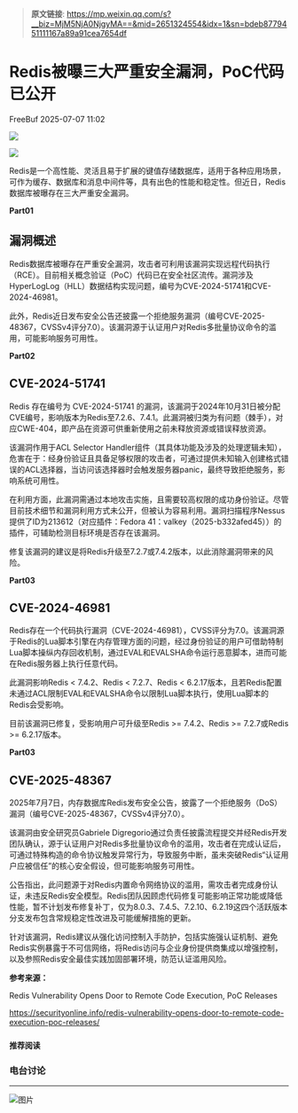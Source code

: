 > **原文链接**: https://mp.weixin.qq.com/s?__biz=MjM5NjA0NjgyMA==&mid=2651324554&idx=1&sn=bdeb8779451111167a89a91cea7654df

#  Redis被曝三大严重安全漏洞，PoC代码已公开  
 FreeBuf   2025-07-07 11:02  
  
![](https://mmbiz.qpic.cn/mmbiz_gif/qq5rfBadR38jUokdlWSNlAjmEsO1rzv3srXShFRuTKBGDwkj4gvYy34iajd6zQiaKl77Wsy9mjC0xBCRg0YgDIWg/640?wx_fmt=gif "")  
  
  
![](https://mmbiz.qpic.cn/mmbiz_png/qq5rfBadR3iccHKkcenMzvkibHR8MbiaVBk8u3fNnJ4iay2Cn6a4PqhRy4qgksg1NajGo5HeibQaQ0zf1wxwOxVIPUA/640?wx_fmt=png&from=appmsg "")  
  
  
Redis是一个高性能、灵活且易于扩展的键值存储数据库，适用于各种应用场景，可作为缓存、数据库和消息中间件等，具有出色的性能和稳定性。但近日，Redis数据库被曝存在三大严重安全漏洞。  
  
  
**Part01**  
## 漏洞概述  
  
  
Redis数据库被曝存在严重安全漏洞，攻击者可利用该漏洞实现远程代码执行（RCE）。目前相关概念验证（PoC）代码已在安全社区流传。漏洞涉及HyperLogLog（HLL）数据结构实现问题，编号为CVE-2024-51741和CVE-2024-46981。  
  
  
此外，Redis近日发布安全公告还披露一个拒绝服务漏洞（编号CVE-2025-48367，CVSSv4评分7.0）。该漏洞源于认证用户对Redis多批量协议命令的滥用，可能影响服务可用性。  
  
  
**Part02**  
## CVE-2024-51741  
  
  
Redis 存在编号为 CVE-2024-51741 的漏洞，该漏洞于2024年10月31日被分配CVE编号，影响版本为Redis至7.2.6、7.4.1。此漏洞被归类为有问题（棘手），对应CWE-404，即产品在资源可供重新使用之前未释放资源或错误释放资源。  
  
  
该漏洞作用于ACL Selector Handler组件（其具体功能及涉及的处理逻辑未知），危害在于：经身份验证且具备足够权限的攻击者，可通过提供未知输入创建格式错误的ACL选择器，当访问该选择器时会触发服务器panic，最终导致拒绝服务，影响系统可用性。  
  
  
在利用方面，此漏洞需通过本地攻击实施，且需要较高权限的成功身份验证。尽管目前技术细节和漏洞利用方式未公开，但被认为容易利用。漏洞扫描程序Nessus提供了ID为213612（对应插件：Fedora 41：valkey（2025-b332afed45））的插件，可辅助检测目标环境是否存在该漏洞。  
  
  
修复该漏洞的建议是将Redis升级至7.2.7或7.4.2版本，以此消除漏洞带来的风险。  
  
  
**Part03**  
## CVE-2024-46981  
  
  
Redis存在一个代码执行漏洞（CVE-2024-46981），CVSS评分为7.0。该漏洞源于Redis的Lua脚本引擎在内存管理方面的问题，经过身份验证的用户可借助特制Lua脚本操纵内存回收机制，通过EVAL和EVALSHA命令运行恶意脚本，进而可能在Redis服务器上执行任意代码。  
  
  
此漏洞影响Redis < 7.4.2、Redis < 7.2.7、Redis < 6.2.17版本，且若Redis配置未通过ACL限制EVAL和EVALSHA命令以限制Lua脚本执行，使用Lua脚本的Redis会受影响。  
  
  
目前该漏洞已修复，受影响用户可升级至Redis >= 7.4.2、Redis >= 7.2.7或Redis >= 6.2.17版本。  
  
  
**Part03**  
## CVE-2025-48367  
  
  
2025年7月7日，内存数据库Redis发布安全公告，披露了一个拒绝服务（DoS）漏洞（编号CVE-2025-48367，CVSSv4评分7.0）。  
  
  
该漏洞由安全研究员Gabriele Digregorio通过负责任披露流程提交并经Redis开发团队确认，源于认证用户对Redis多批量协议命令的滥用，攻击者在完成认证后，可通过特殊构造的命令协议触发异常行为，导致服务中断，虽未突破Redis“认证用户应被信任”的核心安全假设，但可能影响服务可用性。  
  
  
公告指出，此问题源于对Redis内置命令网络协议的滥用，需攻击者完成身份认证，未违反Redis安全模型。Redis团队因顾虑代码修复可能影响正常功能或降低性能，暂不计划发布修复补丁，仅为8.0.3、7.4.5、7.2.10、6.2.19这四个活跃版本分支发布包含常规稳定性改进及可能缓解措施的更新。  
  
  
针对该漏洞，Redis建议从强化访问控制入手防护，包括实施强认证机制、避免Redis实例暴露于不可信网络，将Redis访问与企业身份提供商集成以增强控制，以及参照Redis安全最佳实践加固部署环境，防范认证滥用风险。  
  
  
**参考来源：**  
  
Redis Vulnerability Opens Door to Remote Code Execution, PoC Releases  
  
https://securityonline.info/redis-vulnerability-opens-door-to-remote-code-execution-poc-releases/  
  
  
###   
###   
###   
  
**推荐阅读**  
  
[](https://mp.weixin.qq.com/s?__biz=MjM5NjA0NjgyMA==&mid=2651324107&idx=1&sn=f89429997e0347cfe1580cc8ca6e858b&scene=21#wechat_redirect)  
  
### 电台讨论  
  
****  
  
  
  
![图片](https://mmbiz.qpic.cn/mmbiz_gif/qq5rfBadR3icF8RMnJbsqatMibR6OicVrUDaz0fyxNtBDpPlLfibJZILzHQcwaKkb4ia57xAShIJfQ54HjOG1oPXBew/640?wx_fmt=gif&wxfrom=5&wx_lazy=1&tp=webp "")  
  
   
  
